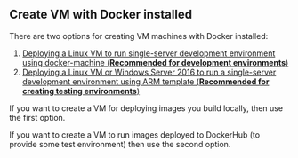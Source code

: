 ## Create VM with Docker installed

There are two options for creating VM machines with Docker installed:

1. [Deploying a Linux VM to run single-server development environment using docker-machine (**Recommended for development environments**)](./docker-machine.md)
2. [Deploying a Linux VM or Windows Server 2016 to run a single-server development environment using ARM template (**Recommended for creating testing environments**)](./plain-vm.md)

If you want to create a VM for deploying images you build locally, then use the first option.

If you want to create a VM to run images deployed to DockerHub (to provide some test environment) then use the second option.